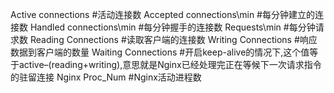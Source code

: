 Active connections #活动连接数 
Accepted connections\min #每分钟建立的连接数 
Handled connections\min #每分钟握手的连接数 
Requests\min #每分钟请求数 
Reading Connections #读取客户端的连接数 
Writing Connections #响应数据到客户端的数量 
Waiting Connections #开启keep-alive的情况下,这个值等于active–(reading+writing),意思就是Nginx已经处理完正在等候下一次请求指令的驻留连接 Nginx Proc_Num #Nginx活动进程数